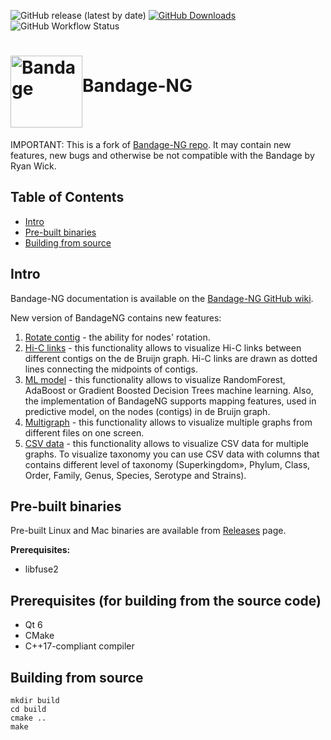 ![GitHub release (latest by date)](https://img.shields.io/github/v/release/ctlab/BandageNG?include_prereleases)
[![GitHub Downloads](https://img.shields.io/github/downloads/ctlab/BandageNG/total.svg?style=social&logo=github&label=Download)](https://github.com/ctlab/BandageNG/releases)
![GitHub Workflow Status](https://img.shields.io/github/actions/workflow/status/ctlab/BandageNG/test.yml?branch=dev)

# <img src="http://rrwick.github.io/Bandage/images/logo.png" alt="Bandage" width="115" height="115" align="middle">Bandage-NG

IMPORTANT: This is a fork of <a href="https://github.com/asl/BandageNG">Bandage-NG repo</a>. It may contain new features, new bugs and otherwise be not compatible with the Bandage by Ryan Wick.

## Table of Contents
* [Intro](https://github.com/ctlab/BandageNG#intro)
* [Pre-built binaries](https://github.com/ctlab/BandageNG/wiki#pre-built-binaries)
* [Building from source](https://github.com/ctlab/BandageNG/wiki#prerequisites-for-building-from-the-source-code)


## Intro
Bandage-NG documentation is available on the <a href="https://github.com/ctlab/BandageNG/wiki" target="_blank">Bandage-NG GitHub wiki</a>.

New version of BandageNG contains new features:
1. [Rotate contig](https://github.com/ctlab/BandageNG/wiki#contigs-rotation) - the ability for nodes' rotation.
2. [Hi-C links](https://github.com/ctlab/BandageNG/wiki#hi-c-links-visualization) - this functionality allows to visualize Hi-C links between different contigs on the de Bruijn graph. Hi-C links are drawn as dotted lines connecting the midpoints of contigs.
3. [ML model](https://github.com/ctlab/BandageNG/wiki#predictive-model-visualization) - this functionality allows to visualize RandomForest, AdaBoost or Gradient Boosted Decision Trees machine learning. Also, the implementation of BandageNG supports mapping features, used in predictive model, on the nodes (contigs) in de Bruijn graph.
4. [Multigraph](https://github.com/ctlab/BandageNG/wiki#multigraph-mode) - this functionality allows to visualize multiple graphs from different files on one screen.
5. [CSV data](https://github.com/ctlab/BandageNG/wiki#csv-data) - this functionality allows to visualize CSV data for multiple graphs. To visualize taxonomy you can use CSV data with columns that contains different level of taxonomy (Superkingdom», Phylum, Class, Order, Family, Genus, Species, Serotype and Strains).

## Pre-built binaries
Pre-built Linux and Mac binaries are available from [Releases](https://github.com/ctlab/BandageNG/releases) page.

**Prerequisites:**
* libfuse2

## Prerequisites (for building from the source code)
* Qt 6
* CMake
* C++17-compliant compiler

## Building from source
```shell
mkdir build
cd build
cmake ..
make
```
